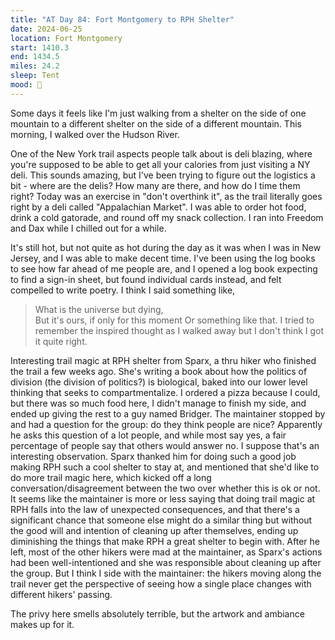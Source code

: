 ```yaml
---
title: "AT Day 84: Fort Montgomery to RPH Shelter"
date: 2024-06-25
location: Fort Montgomery
start: 1410.3
end: 1434.5
miles: 24.2
sleep: Tent
mood: 🙂
---
```

Some days it feels like I'm just walking from a shelter on the side of one mountain to a different shelter on the side of a different mountain. This morning, I walked over the Hudson River.

One of the New York trail aspects people talk about is deli blazing, where you're supposed to be able to get all your calories from just visiting a NY deli. This sounds amazing, but I've been trying to figure out the logistics a bit - where are the delis? How many are there, and how do I time them right? Today was an exercise in "don't overthink it", as the trail literally goes right by a deli called "Appalachian Market". I was able to order hot food, drink a cold gatorade, and round off my snack collection. I ran into Freedom and Dax while I chilled out for a while.

It's still hot, but not quite as hot during the day as it was when I was in New Jersey, and I was able to make decent time. I've been using the log books to see how far ahead of me people are, and I opened a log book expecting to find a sign-in sheet, but found individual cards instead, and felt compelled to write poetry. I think I said something like,
> What is the universe but dying, \
> But it's ours, if only for this moment
Or something like that. I tried to remember the inspired thought as I walked away but I don't think I got it quite right.

Interesting trail magic at RPH shelter from Sparx, a thru hiker who finished the trail a few weeks ago. She's writing a book about how the politics of division (the division of politics?) is biological, baked into our lower level thinking that seeks to compartmentalize. I ordered a pizza because I could, but there was so much food here, I didn't manage to finish my side, and ended up giving the rest to a guy named Bridger. The maintainer stopped by and had a question for the group: do they think people are nice? Apparently he asks this question of a lot people, and while most say yes, a fair percentage of people say that others would answer no. I suppose that's an interesting observation. Sparx thanked him for doing such a good job making RPH such a cool shelter to stay at, and mentioned that she'd like to do more trail magic here, which kicked off a long conversation/disagreement between the two over whether this is ok or not. It seems like the maintainer is more or less saying that doing trail magic at RPH falls into the law of unexpected consequences, and that there's a significant chance that someone else might do a similar thing but without the good will and intention of cleaning up after themselves, ending up diminishing the things that make RPH a great shelter to begin with. After he left, most of the other hikers were mad at the maintainer, as Sparx's actions had been well-intentioned and she was responsible about cleaning up after the group. But I think I side with the maintainer: the hikers moving along the trail never get the perspective of seeing how a single place changes with different hikers' passing.

The privy here smells absolutely terrible, but the artwork and ambiance makes up for it.
